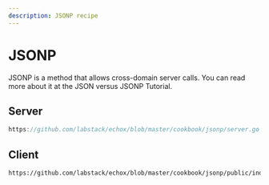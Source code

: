 ```yaml
---
description: JSONP recipe
---
```


# JSONP

JSONP is a method that allows cross-domain server calls. You can read more about it at the JSON versus JSONP Tutorial.

## Server

```go reference
https://github.com/labstack/echox/blob/master/cookbook/jsonp/server.go
```

## Client

```html reference
https://github.com/labstack/echox/blob/master/cookbook/jsonp/public/index.html
```
